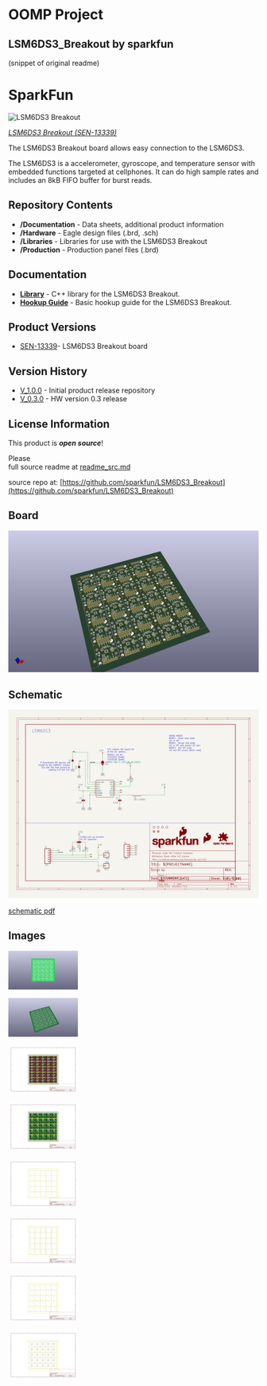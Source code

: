 # OOMP Project  
## LSM6DS3_Breakout  by sparkfun  
  
(snippet of original readme)  
  
SparkFun <PRODUCT NAME>  
========================================  
  
![LSM6DS3 Breakout](https://cdn.sparkfun.com/assets/learn_tutorials/4/1/6/perspective.jpg)  
  
[*LSM6DS3 Breakout (SEN-13339)*](https://www.sparkfun.com/products/13339)  
  
The LSM6DS3 Breakout board allows easy connection to the LSM6DS3.  
  
The LSM6DS3 is a accelerometer, gyroscope, and temperature sensor with embedded functions targeted at cellphones.  It can do high sample rates and includes an 8kB FIFO buffer for burst reads.  
  
Repository Contents  
-------------------  
  
* **/Documentation** - Data sheets, additional product information  
* **/Hardware** - Eagle design files (.brd, .sch)  
* **/Libraries** - Libraries for use with the LSM6DS3 Breakout  
* **/Production** - Production panel files (.brd)  
  
Documentation  
--------------  
* **[Library](https://github.com/sparkfun/SparkFun_LSM6DS3_Arduino_Library)** - C++ library for the LSM6DS3 Breakout.  
* **[Hookup Guide](https://learn.sparkfun.com/tutorials/lsm6ds3-breakout-hookup-guide)** - Basic hookup guide for the LSM6DS3 Breakout.  
  
Product Versions  
----------------  
* [SEN-13339](https://www.sparkfun.com/products/13339)- LSM6DS3 Breakout board  
  
Version History  
---------------  
* [V_1.0.0](https://github.com/sparkfun/LSM6DS3_Breakout/releases/tag/V_1.0.0) - Initial product release repository  
* [V_0.3.0](https://github.com/sparkfun/LSM6DS3_Breakout/releases/tag/V_0.3.0) - HW version 0.3 release  
  
License Information  
-------------------  
  
This product is _**open source**_!   
  
Please  
  full source readme at [readme_src.md](readme_src.md)  
  
source repo at: [https://github.com/sparkfun/LSM6DS3_Breakout](https://github.com/sparkfun/LSM6DS3_Breakout)  
## Board  
  
[![working_3d.png](working_3d_600.png)](working_3d.png)  
## Schematic  
  
[![working_schematic.png](working_schematic_600.png)](working_schematic.png)  
  
[schematic pdf](working_schematic.pdf)  
## Images  
  
[![working_3D_bottom.png](working_3D_bottom_140.png)](working_3D_bottom.png)  
  
[![working_3D_top.png](working_3D_top_140.png)](working_3D_top.png)  
  
[![working_assembly_page_01.png](working_assembly_page_01_140.png)](working_assembly_page_01.png)  
  
[![working_assembly_page_02.png](working_assembly_page_02_140.png)](working_assembly_page_02.png)  
  
[![working_assembly_page_03.png](working_assembly_page_03_140.png)](working_assembly_page_03.png)  
  
[![working_assembly_page_04.png](working_assembly_page_04_140.png)](working_assembly_page_04.png)  
  
[![working_assembly_page_05.png](working_assembly_page_05_140.png)](working_assembly_page_05.png)  
  
[![working_assembly_page_06.png](working_assembly_page_06_140.png)](working_assembly_page_06.png)  
